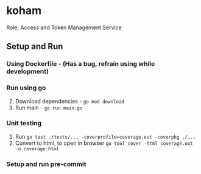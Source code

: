 # koham
Role, Access and Token Management Service
## Setup and Run
  ### Using Dockerfile - (Has a bug, refrain using while development)
  <!-- 1. Build docker - `docker build -t koham .`
  2. Run Docker - `docker run -it -p 8080:8080 koham` -->
  ### Run using go
  <!-- 1. Using docker compose to run mysql and redis - `docker compose up -d` -->
  2. Download dependencies - `go mod download`
  3. Run main - `go run main.go`
  ### Unit testing
  1. Run `go test ./tests/... -coverprofile=coverage.out -coverpkg ./...`
  2. Convert to html, to open in browser `go tool cover -html coverage.out -o coverage.html`
  ### Setup and run pre-commit
  <!-- 1. Install golangci-lint - `brew install golangci-lint` or follow this - `https://golangci-lint.run/usage/install/
  2. Install pre-commit for enabling hooks - `brew install pre-commit`
  3. Install pre-commit `pre-commit install`
  4. Try adding some changes, and check if on `git commit` pre-commit hooks are running or not. -->